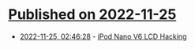 # [Published on 2022-11-25](index.md)

* [2022-11-25, 02:46:28](https://news.ycombinator.com/item?id=33738635) - [iPod Nano V6 LCD Hacking](https://www.electricstuff.co.uk/nanohack.html)

